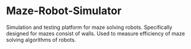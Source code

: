 # Maze-Robot-Simulator
Simulation and testing platform for maze solving robots. Specifically designed for mazes consist of walls. Used to measure efficiency of maze solving algorithms of robots.
